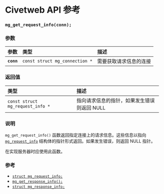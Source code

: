 # Civetweb API 参考

### `mg_get_request_info(conn);`

### 参数

| 参数 | 类型 | 描述 |
| :--- | :--- | :--- |
| **`conn`** | `const struct mg_connection *` | 需要获取请求信息的连接 |

### 返回值

| 类型 | 描述 |
| :--- | :--- |
| `const struct mg_request_info *` | 指向请求信息的指针，如果发生错误则返回 NULL |

### 说明

`mg_get_request_info()` 函数返回指定连接上的请求信息。这些信息以指向 [`mg_request_info`](mg_request_info.md) 结构体的指针形式返回。如果发生错误，则返回 NULL 指针。

在实现服务器时应使用此函数。

### 参考

* [`struct mg_request_info;`](mg_request_info.md)
* [`mg_get_response_info();`](mg_get_response_info.md)
* [`struct mg_response_info;`](mg_response_info.md)